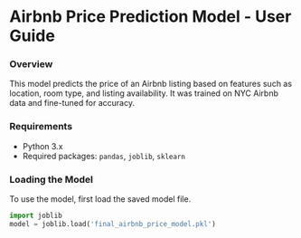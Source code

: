 # Airbnb Price Prediction Model - User Guide

### Overview
This model predicts the price of an Airbnb listing based on features such as location, room type, and listing availability. It was trained on NYC Airbnb data and fine-tuned for accuracy.

### Requirements
- Python 3.x
- Required packages: `pandas`, `joblib`, `sklearn`

### Loading the Model
To use the model, first load the saved model file.

```python
import joblib
model = joblib.load('final_airbnb_price_model.pkl')
